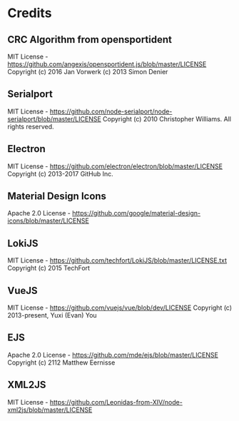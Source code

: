 # Credits

## CRC Algorithm from opensportident
MIT License - https://github.com/angexis/opensportident.js/blob/master/LICENSE
Copyright
(c) 2016 Jan Vorwerk
(c) 2013 Simon Denier

## Serialport
MIT License - https://github.com/node-serialport/node-serialport/blob/master/LICENSE
Copyright (c) 2010 Christopher Williams. All rights reserved.

## Electron
MIT License - https://github.com/electron/electron/blob/master/LICENSE
Copyright (c) 2013-2017 GitHub Inc.

## Material Design Icons
Apache 2.0 License - https://github.com/google/material-design-icons/blob/master/LICENSE

## LokiJS
MIT License - https://github.com/techfort/LokiJS/blob/master/LICENSE.txt
Copyright (c) 2015 TechFort

## VueJS
MIT License - https://github.com/vuejs/vue/blob/dev/LICENSE
Copyright (c) 2013-present, Yuxi (Evan) You

## EJS
Apache 2.0 License - https://github.com/mde/ejs/blob/master/LICENSE
Copyright (c) 2112 Matthew Eernisse

## XML2JS
MIT License - https://github.com/Leonidas-from-XIV/node-xml2js/blob/master/LICENSE
